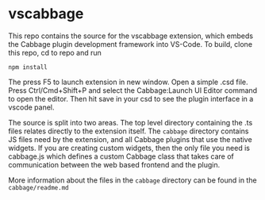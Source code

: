 # vscabbage 

This repo contains the source for the vscabbage extension, which embeds the Cabbage plugin development framework into VS-Code. To build, clone this repo, cd to repo and run 

`npm install`

The press F5 to launch extension in new window. Open a simple .csd file. Press Ctrl/Cmd+Shift+P and select the Cabbage:Launch UI Editor command to open the editor. Then hit save in your csd to see the plugin interface in a vscode panel. 

The source is split into two areas. The top level directory containing the .ts files relates directly to the extension itself. The `cabbage` directory contains JS files need by the extension, and all Cabbage plugins that use the native widgets.  If you are creating custom widgets, then the only file you need is cabbage.js which defines a custom Cabbage class that takes care of communication between the web based frontend and the plugin. 

More information about the files in the `cabbage` directory can be found in the `cabbage/readme.md` 